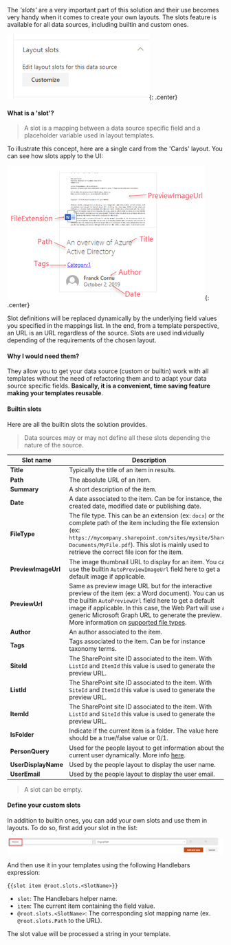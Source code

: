 The _'slots'_ are a very important part of this solution and their use becomes very handy when it comes to create your own layouts. The slots feature is available for all data sources, including builtin and custom ones.

!["Data source slots"](../../../assets/webparts/data_visualizer/page1/data_source_slots.png){: .center}

#### What is a 'slot'?

> A slot is a mapping between a data source specific field and a placeholder variable used in layout templates.

To illustrate this concept, here are a single card from the 'Cards' layout. You can see how slots apply to the UI:

!["Slots concept"](../../../assets/webparts/data_visualizer/page1/slot_concept.png){: .center}

Slot definitions will be replaced dynamically by the underlying field values you specified in the mappings list. In the end, from a template perspective, an URL is an URL regardless of the source. Slots are used individually depending of the requirements of the chosen layout. 

#### Why I would need them?

They allow you to get your data source (custom or builtin) work with all templates without the need of refactoring them and to adapt your data source specific fields. **Basically, it is a convenient, time saving feature making your templates reusable**.

#### Builtin slots

Here are all the builtin slots the solution provides. 

> Data sources may or may not define all these slots depending the nature of the source.

| Slot name | Description |
| --------- | ----------- |
| **Title** | Typically the title of an item in results.
| **Path**  | The absolute URL of an item. 
| **Summary** | A short description of the item.
| **Date** | A date associated to the item. Can be for instance, the created date, modified date or publishing date.
| **FileType** | The file type. This can be an extension (ex: `docx`) or the complete path of the item including the file extension (ex: `https://mycompany.sharepoint.com/sites/mysite/Shared Documents/MyFile.pdf`). This slot is mainly used to retrieve the correct file icon for the item.
| **PreviewImageUrl** | The image thumbnail URL to display for an item. You can use the builtin `AutoPreviewImageUrl` field here to get a default image if applicable.
| **PreviewUrl** | Same as preview image URL but for the interactive preview of the item (ex: a Word document). You can use the builtin `AutoPreviewUrl` field here to get a default image if applicable. In this case, the Web Part will use a generic Microsoft Graph URL to generate the preview. More information on [supported file types](https://support.microsoft.com/en-us/office/file-types-supported-for-previewing-files-in-onedrive-sharepoint-and-teams-e054cd0f-8ef2-4ccb-937e-26e37419c5e4).
| **Author** | An author associated to the item.
| **Tags** | Tags associated to the item. Can be for instance taxonomy terms.
| **SiteId** | The SharePoint site ID associated to the item. With `ListId` and `ItemId` this value is used to generate the preview URL.
| **ListId** | The SharePoint site ID associated to the item. With `SiteId` and `ItemId` this value is used to generate the preview URL.
| **ItemId** | The SharePoint site ID associated to the item. With `ListId` and `SiteId` this value is used to generate the preview URL.
| **IsFolder** | Indicate if the current item is a folder. The value here should be a true/false value or 0/1.
| **PersonQuery** | Used for the people layout to get information about the current user dynamically. More info [here](https://docs.microsoft.com/en-us/graph/toolkit/components/person).
| **UserDisplayName** | Used by the people layout to display the user name.
| **UserEmail** | Used by the people layout to display the user email.

> A slot can be empty.

#### Define your custom slots

In addition to builtin ones, you can add your own slots and use them in layouts. To do so, first add your slot in the list:

!["Create custom slot"](../../../assets/webparts/data_visualizer/page1/custom_slot.png)

And then use it in your templates using the following Handlebars expression:

    {{slot item @root.slots.<SlotName>}}

 - `slot`: The Handlebars helper name.
 - `item`: The current item containing the field value.
 - `@root.slots.<SlotName>`: The corresponding slot mapping name (ex. `@root.slots.Path` to the URL). 

The slot value will be processed a string in your template.